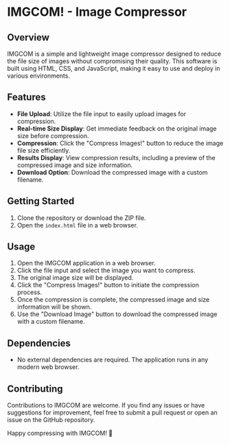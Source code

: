 # IMGCOM! - Image Compressor

## Overview

IMGCOM is a simple and lightweight image compressor designed to reduce the file size of images without compromising their quality. This software is built using HTML, CSS, and JavaScript, making it easy to use and deploy in various environments.

## Features

- **File Upload**: Utilize the file input to easily upload images for compression.
- **Real-time Size Display**: Get immediate feedback on the original image size before compression.
- **Compression**: Click the "Compress Images!" button to reduce the image file size efficiently.
- **Results Display**: View compression results, including a preview of the compressed image and size information.
- **Download Option**: Download the compressed image with a custom filename.

## Getting Started

1. Clone the repository or download the ZIP file.
2. Open the `index.html` file in a web browser.

## Usage

1. Open the IMGCOM application in a web browser.
2. Click the file input and select the image you want to compress.
3. The original image size will be displayed.
4. Click the "Compress Images!" button to initiate the compression process.
5. Once the compression is complete, the compressed image and size information will be shown.
6. Use the "Download Image" button to download the compressed image with a custom filename.

## Dependencies

- No external dependencies are required. The application runs in any modern web browser.

## Contributing

Contributions to IMGCOM are welcome. If you find any issues or have suggestions for improvement, feel free to submit a pull request or open an issue on the GitHub repository.


Happy compressing with IMGCOM! 🚀
